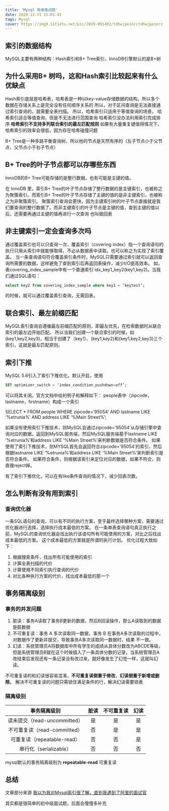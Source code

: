 ```yaml
---
title: 'Mysql 简单面试题'
date: 2020-12-31 15:01:41
tags: Mysql
cover: https://img9.51tietu.net/pic/2019-091402/tdhwjpe1nrctdhwjpe1nrc.jpg
---
```


## 索引的数据结构

MySQL主要有两种结构：Hash索引和B+ Tree索引，InnoDB引擎默认的是B+树

## 为什么采用B+ 树吗，这和Hash索引比较起来有什么优缺点

Hash索引底层是哈希表，哈希表是一种以key-value存储数据的结构，所以多个数据在存储关系上是完全没有任何顺序关系的
所以，对于区间查询是无法直接通过索引查询的，就需要全表扫描。
所以，哈希索引只适用于等值查询的场景。
哈希索引适合等值查询，但是不无法进行范围查询 
哈希索引没办法利用索引完成排序 
**哈希索引不支持多列联合索引的最左匹配规则**
如果有大量重复键值得情况下，哈希索引的效率会很低，因为存在哈希碰撞问题

B+ Tree是一种多路平衡查询树，所以他的节点是天然有序的（左子节点小于父节点、父节点小于右子节点）

## B+ Tree的叶子节点都可以存哪些东西

InnoDB的B+ Tree可能存储的是整行数据，也有可能是主键的值。

在 InnoDB 里，索引B+ Tree的叶子节点存储了整行数据的是主键索引，也被称之为聚簇索引。而索引B+ Tree的叶子节点存储了主键的值的是非主键索引，也被称之为非聚簇索引。
聚簇索引查询会更快，因为主键索引树的叶子节点直接就是我们要查询的整行数据了。而非主键索引的叶子节点是主键的值，查到主键的值以后，还需要再通过主键的值再进行一次查询
也叫做回表

## 非主键索引一定会查询多次吗

通过覆盖索引也可以只查询一次，覆盖索引（covering index）指一个查询语句的执行只用从索引中就能够取得，不必从数据表中读取。也可以称之为实现了索引覆盖。 
当一条查询语句符合覆盖索引条件时，MySQL只需要通过索引就可以返回查询所需要的数据，这样避免了查到索引后再返回表操作，减少I/O提高效率。 
如，表covering_index_sample中有一个普通索引 idx_key1_key2(key1,key2)。当我们通过SQL语句：
```sql
select key2 from covering_index_sample where key1 = ‘keytest’;
```
的时候，就可以通过覆盖索引查询，无需回表。

## 联合索引、最左前缀匹配

MySQL索引查询会遵循最左前缀匹配的原则，即最左优先，在检索数据时从联合索引的最左边开始匹配。
所以当我们创建一个联合索引的时候，如(key1,key2,key3)，相当于创建了（key1）、(key1,key2)和(key1,key2,key3)三个索引，这就是最左匹配原则。

## 索引下推

MySQL 5.6引入了索引下推优化，默认开启，使用
```sql
SET optimizer_switch = ‘index_condition_pushdown=off’;
```
可以将其关闭。官方文档中给的例子和解释如下： people表中（zipcode，lastname，firstname）构成一个索引

SELECT * FROM people WHERE zipcode=’95054′ AND lastname LIKE ‘%etrunia%’ AND address LIKE ‘%Main Street%’;

如果没有使用索引下推技术，则MySQL会通过zipcode=’95054’从存储引擎中查询对应的数据，返回到MySQL服务端，然后MySQL服务端基于lastname LIKE ‘%etrunia%’和address LIKE ‘%Main Street%’来判断数据是否符合条件。 
如果使用了索引下推技术，则MYSQL首先会返回符合zipcode=’95054’的索引，然后根据lastname LIKE ‘%etrunia%’和address LIKE ‘%Main Street%’来判断索引是否符合条件。
如果符合条件，则根据该索引来定位对应的数据，如果不符合，则直接reject掉。 

有了索引下推优化，可以在有like条件查询的情况下，减少回表次数。

## 怎么判断有没有用到索引

### 查询优化器 
一条SQL语句的查询，可以有不同的执行方案，至于最终选择哪种方案，需要通过优化器进行选择，选择执行成本最低的方案。 
在一条单表查询语句真正执行之前，MySQL的查询优化器会找出执行该语句所有可能使用的方案，对比之后找出成本最低的方案。
这个成本最低的方案就是所谓的执行计划。 
优化过程大致如下： 
1. 根据搜索条件，找出所有可能使用的索引 
2. 计算全表扫描的代价 
3. 计算使用不同索引执行查询的代价
4. 对比各种执行方案的代价，找出成本最低的那一个

## 事务隔离级别

### 事务的并发问题
1. 脏读：事务A读取了事务B更新的数据，然后B回滚操作，那么A读取到的数据是脏数据
2. 不可重复读：事务 A 多次读取同一数据，事务 B 在事务A多次读取的过程中，对数据作了更新并提交，导致事务A多次读取同一数据时，结果 不一致。
3. 幻读：系统管理员A将数据库中所有学生的成绩从具体分数改为ABCDE等级，但是系统管理员B就在这个时候插入了一条具体分数的记录，当系统管理员A改结束后发现还有一条记录没有改过来，就好像发生了幻觉一样，这就叫幻读。

不可重复读的和幻读很容易混淆，**不可重复读侧重于修改**，**幻读侧重于新增或删除**。
解决不可重复读的问题只需锁住满足条件的行，解决幻读需要锁表

### 隔离级别

|事务隔离级别                    |脏读  |不可重复读|幻读|
|:-----------:                  |:---:|:---:     |:---:|
|读未提交（read-uncommitted）    |	是 |	是    |	是|
|不可重复读（read-committed）    |	否 |	是    |	是|
|可重复读（repeatable-read）     |	否 |否        |	是|
|串行化（serializable）	         |否   |否	      |否|

mysql默认的事务隔离级别为 **repeatable-read** 可重复读

## 总结

文章部分来源 [我以为我对Mysql索引很了解，直到我遇到了阿里的面试官](https://www.hollischuang.com/archives/3818)

其实都是很简单的初中级面试题，后面会慢慢多补充
